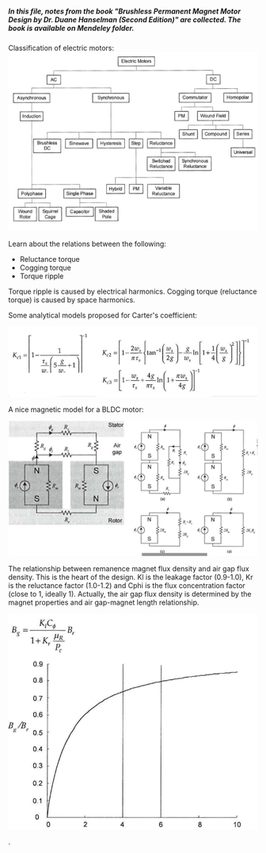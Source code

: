 ##### In this file, notes from the book "Brushless Permanent Magnet Motor Design by Dr. Duane Hanselman (Second Edition)" are collected. The book is available on Mendeley folder.

Classification of electric motors:
![](./images/classif_motors.png)

Learn about the relations between the following:
* Reluctance torque
* Cogging torque
* Torque ripple

Torque ripple is caused by electrical harmonics. Cogging torque (reluctance torque) is caused by space harmonics.

Some analytical models proposed for Carter's coefficient:

![](./images/carter.png)

A nice magnetic model for a BLDC motor:

![](./images/bldc_model.png)

The relationship between remanence magnet flux density and air gap flux density. This is the heart of the design. Kl is the leakage factor (0.9-1.0), Kr is the reluctance factor (1.0-1.2) and Cphi is the flux concentration factor (close to 1, ideally 1). Actually, the air gap flux density is determined by the magnet properties and air gap-magnet length relationship.

![](./images/Bg_Br.png)


.
